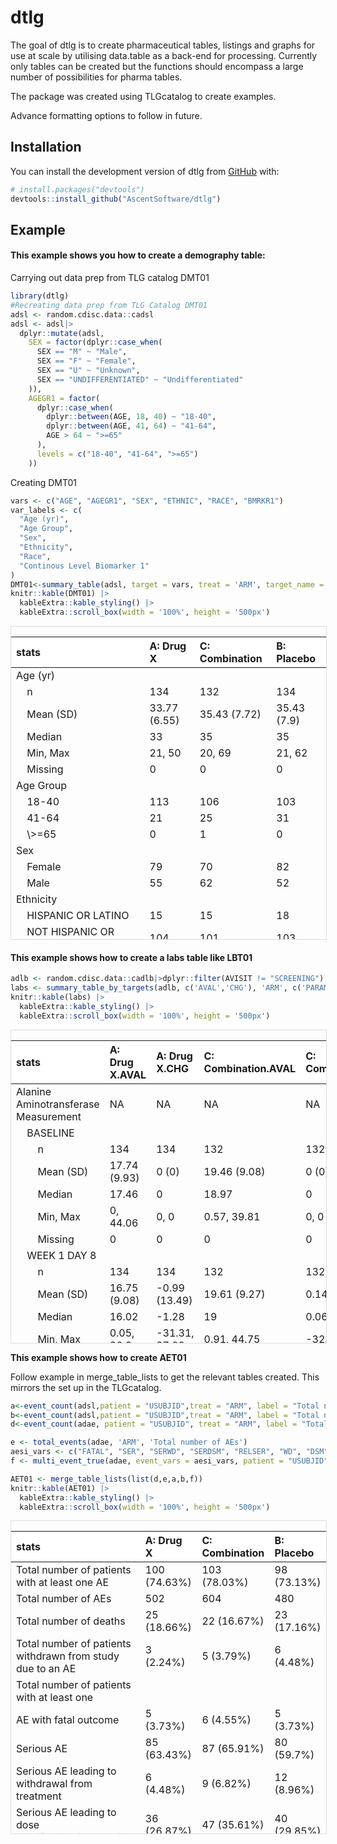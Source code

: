 
# dtlg

The goal of dtlg is to create pharmaceutical tables, listings and graphs
for use at scale by utilising data.table as a back-end for processing.
Currently only tables can be created but the functions should encompass
a large number of possibilities for pharma tables.

The package was created using TLGcatalog to create examples.

Advance formatting options to follow in future.

## Installation

You can install the development version of dtlg from
[GitHub](https://github.com/) with:

``` r
# install.packages("devtools")
devtools::install_github("AscentSoftware/dtlg")
```

## Example

#### This example shows you how to create a demography table:

Carrying out data prep from TLG catalog DMT01

``` r
library(dtlg)
#Recreating data prep from TLG Catalog DMT01
adsl <- random.cdisc.data::cadsl
adsl <- adsl|>
  dplyr::mutate(adsl,
    SEX = factor(dplyr::case_when(
      SEX == "M" ~ "Male",
      SEX == "F" ~ "Female",
      SEX == "U" ~ "Unknown",
      SEX == "UNDIFFERENTIATED" ~ "Undifferentiated"
    )),
    AGEGR1 = factor(
      dplyr::case_when(
        dplyr::between(AGE, 18, 40) ~ "18-40",
        dplyr::between(AGE, 41, 64) ~ "41-64",
        AGE > 64 ~ ">=65"
      ),
      levels = c("18-40", "41-64", ">=65")
    ))
```

Creating DMT01

``` r
vars <- c("AGE", "AGEGR1", "SEX", "ETHNIC", "RACE", "BMRKR1")
var_labels <- c(
  "Age (yr)",
  "Age Group",
  "Sex",
  "Ethnicity",
  "Race",
  "Continous Level Biomarker 1"
)
DMT01<-summary_table(adsl, target = vars, treat = 'ARM', target_name = var_labels)
knitr::kable(DMT01) |>
  kableExtra::kable_styling() |>
  kableExtra::scroll_box(width = '100%', height = '500px')
```

<div style="border: 1px solid #ddd; padding: 0px; overflow-y: scroll; height:500px; overflow-x: scroll; width:100%; ">

<table class="table" style="margin-left: auto; margin-right: auto;">
<thead>
<tr>
<th style="text-align:left;position: sticky; top:0; background-color: #FFFFFF;">
stats
</th>
<th style="text-align:left;position: sticky; top:0; background-color: #FFFFFF;">
A: Drug X
</th>
<th style="text-align:left;position: sticky; top:0; background-color: #FFFFFF;">
C: Combination
</th>
<th style="text-align:left;position: sticky; top:0; background-color: #FFFFFF;">
B: Placebo
</th>
</tr>
</thead>
<tbody>
<tr>
<td style="text-align:left;">
Age (yr)
</td>
<td style="text-align:left;">
</td>
<td style="text-align:left;">
</td>
<td style="text-align:left;">
</td>
</tr>
<tr>
<td style="text-align:left;">
&nbsp;&nbsp;&nbsp;&nbsp;n
</td>
<td style="text-align:left;">
134
</td>
<td style="text-align:left;">
132
</td>
<td style="text-align:left;">
134
</td>
</tr>
<tr>
<td style="text-align:left;">
&nbsp;&nbsp;&nbsp;&nbsp;Mean (SD)
</td>
<td style="text-align:left;">
33.77 (6.55)
</td>
<td style="text-align:left;">
35.43 (7.72)
</td>
<td style="text-align:left;">
35.43 (7.9)
</td>
</tr>
<tr>
<td style="text-align:left;">
&nbsp;&nbsp;&nbsp;&nbsp;Median
</td>
<td style="text-align:left;">
33
</td>
<td style="text-align:left;">
35
</td>
<td style="text-align:left;">
35
</td>
</tr>
<tr>
<td style="text-align:left;">
&nbsp;&nbsp;&nbsp;&nbsp;Min, Max
</td>
<td style="text-align:left;">
21, 50
</td>
<td style="text-align:left;">
20, 69
</td>
<td style="text-align:left;">
21, 62
</td>
</tr>
<tr>
<td style="text-align:left;">
&nbsp;&nbsp;&nbsp;&nbsp;Missing
</td>
<td style="text-align:left;">
0
</td>
<td style="text-align:left;">
0
</td>
<td style="text-align:left;">
0
</td>
</tr>
<tr>
<td style="text-align:left;">
Age Group
</td>
<td style="text-align:left;">
</td>
<td style="text-align:left;">
</td>
<td style="text-align:left;">
</td>
</tr>
<tr>
<td style="text-align:left;">
&nbsp;&nbsp;&nbsp;&nbsp;18-40
</td>
<td style="text-align:left;">
113
</td>
<td style="text-align:left;">
106
</td>
<td style="text-align:left;">
103
</td>
</tr>
<tr>
<td style="text-align:left;">
&nbsp;&nbsp;&nbsp;&nbsp;41-64
</td>
<td style="text-align:left;">
21
</td>
<td style="text-align:left;">
25
</td>
<td style="text-align:left;">
31
</td>
</tr>
<tr>
<td style="text-align:left;">
&nbsp;&nbsp;&nbsp;&nbsp;\>=65
</td>
<td style="text-align:left;">
0
</td>
<td style="text-align:left;">
1
</td>
<td style="text-align:left;">
0
</td>
</tr>
<tr>
<td style="text-align:left;">
Sex
</td>
<td style="text-align:left;">
</td>
<td style="text-align:left;">
</td>
<td style="text-align:left;">
</td>
</tr>
<tr>
<td style="text-align:left;">
&nbsp;&nbsp;&nbsp;&nbsp;Female
</td>
<td style="text-align:left;">
79
</td>
<td style="text-align:left;">
70
</td>
<td style="text-align:left;">
82
</td>
</tr>
<tr>
<td style="text-align:left;">
&nbsp;&nbsp;&nbsp;&nbsp;Male
</td>
<td style="text-align:left;">
55
</td>
<td style="text-align:left;">
62
</td>
<td style="text-align:left;">
52
</td>
</tr>
<tr>
<td style="text-align:left;">
Ethnicity
</td>
<td style="text-align:left;">
</td>
<td style="text-align:left;">
</td>
<td style="text-align:left;">
</td>
</tr>
<tr>
<td style="text-align:left;">
&nbsp;&nbsp;&nbsp;&nbsp;HISPANIC OR LATINO
</td>
<td style="text-align:left;">
15
</td>
<td style="text-align:left;">
15
</td>
<td style="text-align:left;">
18
</td>
</tr>
<tr>
<td style="text-align:left;">
&nbsp;&nbsp;&nbsp;&nbsp;NOT HISPANIC OR LATINO
</td>
<td style="text-align:left;">
104
</td>
<td style="text-align:left;">
101
</td>
<td style="text-align:left;">
103
</td>
</tr>
<tr>
<td style="text-align:left;">
&nbsp;&nbsp;&nbsp;&nbsp;NOT REPORTED
</td>
<td style="text-align:left;">
6
</td>
<td style="text-align:left;">
11
</td>
<td style="text-align:left;">
10
</td>
</tr>
<tr>
<td style="text-align:left;">
&nbsp;&nbsp;&nbsp;&nbsp;UNKNOWN
</td>
<td style="text-align:left;">
9
</td>
<td style="text-align:left;">
5
</td>
<td style="text-align:left;">
3
</td>
</tr>
<tr>
<td style="text-align:left;">
Race
</td>
<td style="text-align:left;">
</td>
<td style="text-align:left;">
</td>
<td style="text-align:left;">
</td>
</tr>
<tr>
<td style="text-align:left;">
&nbsp;&nbsp;&nbsp;&nbsp;ASIAN
</td>
<td style="text-align:left;">
68
</td>
<td style="text-align:left;">
73
</td>
<td style="text-align:left;">
67
</td>
</tr>
<tr>
<td style="text-align:left;">
&nbsp;&nbsp;&nbsp;&nbsp;BLACK OR AFRICAN AMERICAN
</td>
<td style="text-align:left;">
31
</td>
<td style="text-align:left;">
32
</td>
<td style="text-align:left;">
28
</td>
</tr>
<tr>
<td style="text-align:left;">
&nbsp;&nbsp;&nbsp;&nbsp;WHITE
</td>
<td style="text-align:left;">
27
</td>
<td style="text-align:left;">
21
</td>
<td style="text-align:left;">
26
</td>
</tr>
<tr>
<td style="text-align:left;">
&nbsp;&nbsp;&nbsp;&nbsp;AMERICAN INDIAN OR ALASKA NATIVE
</td>
<td style="text-align:left;">
8
</td>
<td style="text-align:left;">
6
</td>
<td style="text-align:left;">
11
</td>
</tr>
<tr>
<td style="text-align:left;">
&nbsp;&nbsp;&nbsp;&nbsp;MULTIPLE
</td>
<td style="text-align:left;">
0
</td>
<td style="text-align:left;">
0
</td>
<td style="text-align:left;">
1
</td>
</tr>
<tr>
<td style="text-align:left;">
&nbsp;&nbsp;&nbsp;&nbsp;NATIVE HAWAIIAN OR OTHER PACIFIC ISLANDER
</td>
<td style="text-align:left;">
0
</td>
<td style="text-align:left;">
0
</td>
<td style="text-align:left;">
1
</td>
</tr>
<tr>
<td style="text-align:left;">
Continous Level Biomarker 1
</td>
<td style="text-align:left;">
</td>
<td style="text-align:left;">
</td>
<td style="text-align:left;">
</td>
</tr>
<tr>
<td style="text-align:left;">
&nbsp;&nbsp;&nbsp;&nbsp;n
</td>
<td style="text-align:left;">
134
</td>
<td style="text-align:left;">
132
</td>
<td style="text-align:left;">
134
</td>
</tr>
<tr>
<td style="text-align:left;">
&nbsp;&nbsp;&nbsp;&nbsp;Mean (SD)
</td>
<td style="text-align:left;">
5.97 (3.55)
</td>
<td style="text-align:left;">
5.62 (3.49)
</td>
<td style="text-align:left;">
5.7 (3.31)
</td>
</tr>
<tr>
<td style="text-align:left;">
&nbsp;&nbsp;&nbsp;&nbsp;Median
</td>
<td style="text-align:left;">
5.39
</td>
<td style="text-align:left;">
4.61
</td>
<td style="text-align:left;">
4.81
</td>
</tr>
<tr>
<td style="text-align:left;">
&nbsp;&nbsp;&nbsp;&nbsp;Min, Max
</td>
<td style="text-align:left;">
0.41, 17.67
</td>
<td style="text-align:left;">
0.17, 21.39
</td>
<td style="text-align:left;">
0.65, 14.24
</td>
</tr>
<tr>
<td style="text-align:left;">
&nbsp;&nbsp;&nbsp;&nbsp;Missing
</td>
<td style="text-align:left;">
0
</td>
<td style="text-align:left;">
0
</td>
<td style="text-align:left;">
0
</td>
</tr>
</tbody>
</table>

</div>

#### This example shows how to create a labs table like LBT01

``` r
adlb <- random.cdisc.data::cadlb|>dplyr::filter(AVISIT != "SCREENING")
labs <- summary_table_by_targets(adlb, c('AVAL','CHG'), 'ARM', c('PARAM','AVISIT'))
knitr::kable(labs) |>
  kableExtra::kable_styling() |>
  kableExtra::scroll_box(width = '100%', height = '500px')
```

<div style="border: 1px solid #ddd; padding: 0px; overflow-y: scroll; height:500px; overflow-x: scroll; width:100%; ">

<table class="table" style="margin-left: auto; margin-right: auto;">
<thead>
<tr>
<th style="text-align:left;position: sticky; top:0; background-color: #FFFFFF;">
stats
</th>
<th style="text-align:left;position: sticky; top:0; background-color: #FFFFFF;">
A: Drug X.AVAL
</th>
<th style="text-align:left;position: sticky; top:0; background-color: #FFFFFF;">
A: Drug X.CHG
</th>
<th style="text-align:left;position: sticky; top:0; background-color: #FFFFFF;">
C: Combination.AVAL
</th>
<th style="text-align:left;position: sticky; top:0; background-color: #FFFFFF;">
C: Combination.CHG
</th>
<th style="text-align:left;position: sticky; top:0; background-color: #FFFFFF;">
B: Placebo.AVAL
</th>
<th style="text-align:left;position: sticky; top:0; background-color: #FFFFFF;">
B: Placebo.CHG
</th>
</tr>
</thead>
<tbody>
<tr>
<td style="text-align:left;">
Alanine Aminotransferase Measurement
</td>
<td style="text-align:left;">
NA
</td>
<td style="text-align:left;">
NA
</td>
<td style="text-align:left;">
NA
</td>
<td style="text-align:left;">
NA
</td>
<td style="text-align:left;">
NA
</td>
<td style="text-align:left;">
NA
</td>
</tr>
<tr>
<td style="text-align:left;">
&nbsp;&nbsp;&nbsp;&nbsp;BASELINE
</td>
<td style="text-align:left;">
</td>
<td style="text-align:left;">
</td>
<td style="text-align:left;">
</td>
<td style="text-align:left;">
</td>
<td style="text-align:left;">
</td>
<td style="text-align:left;">
</td>
</tr>
<tr>
<td style="text-align:left;">
&nbsp;&nbsp;&nbsp;&nbsp;&nbsp;&nbsp;&nbsp;&nbsp;n
</td>
<td style="text-align:left;">
134
</td>
<td style="text-align:left;">
134
</td>
<td style="text-align:left;">
132
</td>
<td style="text-align:left;">
132
</td>
<td style="text-align:left;">
134
</td>
<td style="text-align:left;">
134
</td>
</tr>
<tr>
<td style="text-align:left;">
&nbsp;&nbsp;&nbsp;&nbsp;&nbsp;&nbsp;&nbsp;&nbsp;Mean (SD)
</td>
<td style="text-align:left;">
17.74 (9.93)
</td>
<td style="text-align:left;">
0 (0)
</td>
<td style="text-align:left;">
19.46 (9.08)
</td>
<td style="text-align:left;">
0 (0)
</td>
<td style="text-align:left;">
18.71 (9.83)
</td>
<td style="text-align:left;">
0 (0)
</td>
</tr>
<tr>
<td style="text-align:left;">
&nbsp;&nbsp;&nbsp;&nbsp;&nbsp;&nbsp;&nbsp;&nbsp;Median
</td>
<td style="text-align:left;">
17.46
</td>
<td style="text-align:left;">
0
</td>
<td style="text-align:left;">
18.97
</td>
<td style="text-align:left;">
0
</td>
<td style="text-align:left;">
18.19
</td>
<td style="text-align:left;">
0
</td>
</tr>
<tr>
<td style="text-align:left;">
&nbsp;&nbsp;&nbsp;&nbsp;&nbsp;&nbsp;&nbsp;&nbsp;Min, Max
</td>
<td style="text-align:left;">
0, 44.06
</td>
<td style="text-align:left;">
0, 0
</td>
<td style="text-align:left;">
0.57, 39.81
</td>
<td style="text-align:left;">
0, 0
</td>
<td style="text-align:left;">
1.48, 54.4
</td>
<td style="text-align:left;">
0, 0
</td>
</tr>
<tr>
<td style="text-align:left;">
&nbsp;&nbsp;&nbsp;&nbsp;&nbsp;&nbsp;&nbsp;&nbsp;Missing
</td>
<td style="text-align:left;">
0
</td>
<td style="text-align:left;">
0
</td>
<td style="text-align:left;">
0
</td>
<td style="text-align:left;">
0
</td>
<td style="text-align:left;">
0
</td>
<td style="text-align:left;">
0
</td>
</tr>
<tr>
<td style="text-align:left;">
&nbsp;&nbsp;&nbsp;&nbsp;WEEK 1 DAY 8
</td>
<td style="text-align:left;">
</td>
<td style="text-align:left;">
</td>
<td style="text-align:left;">
</td>
<td style="text-align:left;">
</td>
<td style="text-align:left;">
</td>
<td style="text-align:left;">
</td>
</tr>
<tr>
<td style="text-align:left;">
&nbsp;&nbsp;&nbsp;&nbsp;&nbsp;&nbsp;&nbsp;&nbsp;n
</td>
<td style="text-align:left;">
134
</td>
<td style="text-align:left;">
134
</td>
<td style="text-align:left;">
132
</td>
<td style="text-align:left;">
132
</td>
<td style="text-align:left;">
134
</td>
<td style="text-align:left;">
134
</td>
</tr>
<tr>
<td style="text-align:left;">
&nbsp;&nbsp;&nbsp;&nbsp;&nbsp;&nbsp;&nbsp;&nbsp;Mean (SD)
</td>
<td style="text-align:left;">
16.75 (9.08)
</td>
<td style="text-align:left;">
-0.99 (13.49)
</td>
<td style="text-align:left;">
19.61 (9.27)
</td>
<td style="text-align:left;">
0.14 (12.85)
</td>
<td style="text-align:left;">
18.93 (9.18)
</td>
<td style="text-align:left;">
0.23 (14.26)
</td>
</tr>
<tr>
<td style="text-align:left;">
&nbsp;&nbsp;&nbsp;&nbsp;&nbsp;&nbsp;&nbsp;&nbsp;Median
</td>
<td style="text-align:left;">
16.02
</td>
<td style="text-align:left;">
-1.28
</td>
<td style="text-align:left;">
19
</td>
<td style="text-align:left;">
0.06
</td>
<td style="text-align:left;">
18.22
</td>
<td style="text-align:left;">
-1.54
</td>
</tr>
<tr>
<td style="text-align:left;">
&nbsp;&nbsp;&nbsp;&nbsp;&nbsp;&nbsp;&nbsp;&nbsp;Min, Max
</td>
<td style="text-align:left;">
0.05, 36.3
</td>
<td style="text-align:left;">
-31.31, 27.89
</td>
<td style="text-align:left;">
0.91, 44.75
</td>
<td style="text-align:left;">
-32.45, 38.85
</td>
<td style="text-align:left;">
0.66, 39.89
</td>
<td style="text-align:left;">
-30.72, 33.92
</td>
</tr>
<tr>
<td style="text-align:left;">
&nbsp;&nbsp;&nbsp;&nbsp;&nbsp;&nbsp;&nbsp;&nbsp;Missing
</td>
<td style="text-align:left;">
0
</td>
<td style="text-align:left;">
0
</td>
<td style="text-align:left;">
0
</td>
<td style="text-align:left;">
0
</td>
<td style="text-align:left;">
0
</td>
<td style="text-align:left;">
0
</td>
</tr>
<tr>
<td style="text-align:left;">
&nbsp;&nbsp;&nbsp;&nbsp;WEEK 2 DAY 15
</td>
<td style="text-align:left;">
</td>
<td style="text-align:left;">
</td>
<td style="text-align:left;">
</td>
<td style="text-align:left;">
</td>
<td style="text-align:left;">
</td>
<td style="text-align:left;">
</td>
</tr>
<tr>
<td style="text-align:left;">
&nbsp;&nbsp;&nbsp;&nbsp;&nbsp;&nbsp;&nbsp;&nbsp;n
</td>
<td style="text-align:left;">
134
</td>
<td style="text-align:left;">
134
</td>
<td style="text-align:left;">
132
</td>
<td style="text-align:left;">
132
</td>
<td style="text-align:left;">
134
</td>
<td style="text-align:left;">
134
</td>
</tr>
<tr>
<td style="text-align:left;">
&nbsp;&nbsp;&nbsp;&nbsp;&nbsp;&nbsp;&nbsp;&nbsp;Mean (SD)
</td>
<td style="text-align:left;">
17.82 (9.6)
</td>
<td style="text-align:left;">
0.08 (14.15)
</td>
<td style="text-align:left;">
16.55 (8.15)
</td>
<td style="text-align:left;">
-2.92 (12.64)
</td>
<td style="text-align:left;">
18.82 (9.73)
</td>
<td style="text-align:left;">
0.11 (14.45)
</td>
</tr>
<tr>
<td style="text-align:left;">
&nbsp;&nbsp;&nbsp;&nbsp;&nbsp;&nbsp;&nbsp;&nbsp;Median
</td>
<td style="text-align:left;">
15.92
</td>
<td style="text-align:left;">
0.28
</td>
<td style="text-align:left;">
17.02
</td>
<td style="text-align:left;">
-1.11
</td>
<td style="text-align:left;">
17.96
</td>
<td style="text-align:left;">
-0.93
</td>
</tr>
<tr>
<td style="text-align:left;">
&nbsp;&nbsp;&nbsp;&nbsp;&nbsp;&nbsp;&nbsp;&nbsp;Min, Max
</td>
<td style="text-align:left;">
0.4, 44.33
</td>
<td style="text-align:left;">
-32.89, 40.55
</td>
<td style="text-align:left;">
0.35, 34.69
</td>
<td style="text-align:left;">
-28.36, 23.98
</td>
<td style="text-align:left;">
0.18, 44.34
</td>
<td style="text-align:left;">
-45.93, 29.85
</td>
</tr>
<tr>
<td style="text-align:left;">
&nbsp;&nbsp;&nbsp;&nbsp;&nbsp;&nbsp;&nbsp;&nbsp;Missing
</td>
<td style="text-align:left;">
0
</td>
<td style="text-align:left;">
0
</td>
<td style="text-align:left;">
0
</td>
<td style="text-align:left;">
0
</td>
<td style="text-align:left;">
0
</td>
<td style="text-align:left;">
0
</td>
</tr>
<tr>
<td style="text-align:left;">
&nbsp;&nbsp;&nbsp;&nbsp;WEEK 3 DAY 22
</td>
<td style="text-align:left;">
</td>
<td style="text-align:left;">
</td>
<td style="text-align:left;">
</td>
<td style="text-align:left;">
</td>
<td style="text-align:left;">
</td>
<td style="text-align:left;">
</td>
</tr>
<tr>
<td style="text-align:left;">
&nbsp;&nbsp;&nbsp;&nbsp;&nbsp;&nbsp;&nbsp;&nbsp;n
</td>
<td style="text-align:left;">
134
</td>
<td style="text-align:left;">
134
</td>
<td style="text-align:left;">
132
</td>
<td style="text-align:left;">
132
</td>
<td style="text-align:left;">
134
</td>
<td style="text-align:left;">
134
</td>
</tr>
<tr>
<td style="text-align:left;">
&nbsp;&nbsp;&nbsp;&nbsp;&nbsp;&nbsp;&nbsp;&nbsp;Mean (SD)
</td>
<td style="text-align:left;">
18.37 (9.3)
</td>
<td style="text-align:left;">
0.63 (13.85)
</td>
<td style="text-align:left;">
16.75 (9.54)
</td>
<td style="text-align:left;">
-2.71 (13.22)
</td>
<td style="text-align:left;">
17.65 (9.58)
</td>
<td style="text-align:left;">
-1.06 (13.58)
</td>
</tr>
<tr>
<td style="text-align:left;">
&nbsp;&nbsp;&nbsp;&nbsp;&nbsp;&nbsp;&nbsp;&nbsp;Median
</td>
<td style="text-align:left;">
18.11
</td>
<td style="text-align:left;">
1.13
</td>
<td style="text-align:left;">
15.1
</td>
<td style="text-align:left;">
-2.66
</td>
<td style="text-align:left;">
17.68
</td>
<td style="text-align:left;">
-0.49
</td>
</tr>
<tr>
<td style="text-align:left;">
&nbsp;&nbsp;&nbsp;&nbsp;&nbsp;&nbsp;&nbsp;&nbsp;Min, Max
</td>
<td style="text-align:left;">
0.59, 41.73
</td>
<td style="text-align:left;">
-40.09, 31.24
</td>
<td style="text-align:left;">
0.48, 39.23
</td>
<td style="text-align:left;">
-30.63, 26.51
</td>
<td style="text-align:left;">
0.02, 38.61
</td>
<td style="text-align:left;">
-46.3, 31.38
</td>
</tr>
<tr>
<td style="text-align:left;">
&nbsp;&nbsp;&nbsp;&nbsp;&nbsp;&nbsp;&nbsp;&nbsp;Missing
</td>
<td style="text-align:left;">
0
</td>
<td style="text-align:left;">
0
</td>
<td style="text-align:left;">
0
</td>
<td style="text-align:left;">
0
</td>
<td style="text-align:left;">
0
</td>
<td style="text-align:left;">
0
</td>
</tr>
<tr>
<td style="text-align:left;">
&nbsp;&nbsp;&nbsp;&nbsp;WEEK 4 DAY 29
</td>
<td style="text-align:left;">
</td>
<td style="text-align:left;">
</td>
<td style="text-align:left;">
</td>
<td style="text-align:left;">
</td>
<td style="text-align:left;">
</td>
<td style="text-align:left;">
</td>
</tr>
<tr>
<td style="text-align:left;">
&nbsp;&nbsp;&nbsp;&nbsp;&nbsp;&nbsp;&nbsp;&nbsp;n
</td>
<td style="text-align:left;">
134
</td>
<td style="text-align:left;">
134
</td>
<td style="text-align:left;">
132
</td>
<td style="text-align:left;">
132
</td>
<td style="text-align:left;">
134
</td>
<td style="text-align:left;">
134
</td>
</tr>
<tr>
<td style="text-align:left;">
&nbsp;&nbsp;&nbsp;&nbsp;&nbsp;&nbsp;&nbsp;&nbsp;Mean (SD)
</td>
<td style="text-align:left;">
19.17 (10.95)
</td>
<td style="text-align:left;">
1.44 (15.39)
</td>
<td style="text-align:left;">
17.92 (9.32)
</td>
<td style="text-align:left;">
-1.54 (12.63)
</td>
<td style="text-align:left;">
17.22 (10.64)
</td>
<td style="text-align:left;">
-1.48 (15.2)
</td>
</tr>
<tr>
<td style="text-align:left;">
&nbsp;&nbsp;&nbsp;&nbsp;&nbsp;&nbsp;&nbsp;&nbsp;Median
</td>
<td style="text-align:left;">
17.41
</td>
<td style="text-align:left;">
0.88
</td>
<td style="text-align:left;">
17.71
</td>
<td style="text-align:left;">
-1.53
</td>
<td style="text-align:left;">
15.88
</td>
<td style="text-align:left;">
-2.96
</td>
</tr>
<tr>
<td style="text-align:left;">
&nbsp;&nbsp;&nbsp;&nbsp;&nbsp;&nbsp;&nbsp;&nbsp;Min, Max
</td>
<td style="text-align:left;">
0.93, 54.24
</td>
<td style="text-align:left;">
-32.93, 46.98
</td>
<td style="text-align:left;">
0.25, 41.27
</td>
<td style="text-align:left;">
-30.33, 27.99
</td>
<td style="text-align:left;">
0.39, 47.96
</td>
<td style="text-align:left;">
-41.45, 43.08
</td>
</tr>
<tr>
<td style="text-align:left;">
&nbsp;&nbsp;&nbsp;&nbsp;&nbsp;&nbsp;&nbsp;&nbsp;Missing
</td>
<td style="text-align:left;">
0
</td>
<td style="text-align:left;">
0
</td>
<td style="text-align:left;">
0
</td>
<td style="text-align:left;">
0
</td>
<td style="text-align:left;">
0
</td>
<td style="text-align:left;">
0
</td>
</tr>
<tr>
<td style="text-align:left;">
&nbsp;&nbsp;&nbsp;&nbsp;WEEK 5 DAY 36
</td>
<td style="text-align:left;">
</td>
<td style="text-align:left;">
</td>
<td style="text-align:left;">
</td>
<td style="text-align:left;">
</td>
<td style="text-align:left;">
</td>
<td style="text-align:left;">
</td>
</tr>
<tr>
<td style="text-align:left;">
&nbsp;&nbsp;&nbsp;&nbsp;&nbsp;&nbsp;&nbsp;&nbsp;n
</td>
<td style="text-align:left;">
134
</td>
<td style="text-align:left;">
134
</td>
<td style="text-align:left;">
132
</td>
<td style="text-align:left;">
132
</td>
<td style="text-align:left;">
134
</td>
<td style="text-align:left;">
134
</td>
</tr>
<tr>
<td style="text-align:left;">
&nbsp;&nbsp;&nbsp;&nbsp;&nbsp;&nbsp;&nbsp;&nbsp;Mean (SD)
</td>
<td style="text-align:left;">
19.22 (9.47)
</td>
<td style="text-align:left;">
1.48 (14.49)
</td>
<td style="text-align:left;">
18.51 (9.43)
</td>
<td style="text-align:left;">
-0.95 (12.92)
</td>
<td style="text-align:left;">
18.01 (9.92)
</td>
<td style="text-align:left;">
-0.69 (14.65)
</td>
</tr>
<tr>
<td style="text-align:left;">
&nbsp;&nbsp;&nbsp;&nbsp;&nbsp;&nbsp;&nbsp;&nbsp;Median
</td>
<td style="text-align:left;">
19.8
</td>
<td style="text-align:left;">
2.31
</td>
<td style="text-align:left;">
19.26
</td>
<td style="text-align:left;">
-2.48
</td>
<td style="text-align:left;">
18.28
</td>
<td style="text-align:left;">
1.82
</td>
</tr>
<tr>
<td style="text-align:left;">
&nbsp;&nbsp;&nbsp;&nbsp;&nbsp;&nbsp;&nbsp;&nbsp;Min, Max
</td>
<td style="text-align:left;">
0.01, 43.42
</td>
<td style="text-align:left;">
-40.08, 30.07
</td>
<td style="text-align:left;">
0.02, 37.46
</td>
<td style="text-align:left;">
-29.78, 25
</td>
<td style="text-align:left;">
0.11, 40.64
</td>
<td style="text-align:left;">
-47.6, 26.04
</td>
</tr>
<tr>
<td style="text-align:left;">
&nbsp;&nbsp;&nbsp;&nbsp;&nbsp;&nbsp;&nbsp;&nbsp;Missing
</td>
<td style="text-align:left;">
0
</td>
<td style="text-align:left;">
0
</td>
<td style="text-align:left;">
0
</td>
<td style="text-align:left;">
0
</td>
<td style="text-align:left;">
0
</td>
<td style="text-align:left;">
0
</td>
</tr>
<tr>
<td style="text-align:left;">
C-Reactive Protein Measurement
</td>
<td style="text-align:left;">
NA
</td>
<td style="text-align:left;">
NA
</td>
<td style="text-align:left;">
NA
</td>
<td style="text-align:left;">
NA
</td>
<td style="text-align:left;">
NA
</td>
<td style="text-align:left;">
NA
</td>
</tr>
<tr>
<td style="text-align:left;">
&nbsp;&nbsp;&nbsp;&nbsp;BASELINE
</td>
<td style="text-align:left;">
</td>
<td style="text-align:left;">
</td>
<td style="text-align:left;">
</td>
<td style="text-align:left;">
</td>
<td style="text-align:left;">
</td>
<td style="text-align:left;">
</td>
</tr>
<tr>
<td style="text-align:left;">
&nbsp;&nbsp;&nbsp;&nbsp;&nbsp;&nbsp;&nbsp;&nbsp;n
</td>
<td style="text-align:left;">
134
</td>
<td style="text-align:left;">
134
</td>
<td style="text-align:left;">
132
</td>
<td style="text-align:left;">
132
</td>
<td style="text-align:left;">
134
</td>
<td style="text-align:left;">
134
</td>
</tr>
<tr>
<td style="text-align:left;">
&nbsp;&nbsp;&nbsp;&nbsp;&nbsp;&nbsp;&nbsp;&nbsp;Mean (SD)
</td>
<td style="text-align:left;">
9.06 (0.93)
</td>
<td style="text-align:left;">
0 (0)
</td>
<td style="text-align:left;">
8.98 (0.89)
</td>
<td style="text-align:left;">
0 (0)
</td>
<td style="text-align:left;">
8.99 (0.98)
</td>
<td style="text-align:left;">
0 (0)
</td>
</tr>
<tr>
<td style="text-align:left;">
&nbsp;&nbsp;&nbsp;&nbsp;&nbsp;&nbsp;&nbsp;&nbsp;Median
</td>
<td style="text-align:left;">
9.07
</td>
<td style="text-align:left;">
0
</td>
<td style="text-align:left;">
8.96
</td>
<td style="text-align:left;">
0
</td>
<td style="text-align:left;">
8.92
</td>
<td style="text-align:left;">
0
</td>
</tr>
<tr>
<td style="text-align:left;">
&nbsp;&nbsp;&nbsp;&nbsp;&nbsp;&nbsp;&nbsp;&nbsp;Min, Max
</td>
<td style="text-align:left;">
6.21, 11.87
</td>
<td style="text-align:left;">
0, 0
</td>
<td style="text-align:left;">
6.24, 11.18
</td>
<td style="text-align:left;">
0, 0
</td>
<td style="text-align:left;">
6.23, 11.63
</td>
<td style="text-align:left;">
0, 0
</td>
</tr>
<tr>
<td style="text-align:left;">
&nbsp;&nbsp;&nbsp;&nbsp;&nbsp;&nbsp;&nbsp;&nbsp;Missing
</td>
<td style="text-align:left;">
0
</td>
<td style="text-align:left;">
0
</td>
<td style="text-align:left;">
0
</td>
<td style="text-align:left;">
0
</td>
<td style="text-align:left;">
0
</td>
<td style="text-align:left;">
0
</td>
</tr>
<tr>
<td style="text-align:left;">
&nbsp;&nbsp;&nbsp;&nbsp;WEEK 1 DAY 8
</td>
<td style="text-align:left;">
</td>
<td style="text-align:left;">
</td>
<td style="text-align:left;">
</td>
<td style="text-align:left;">
</td>
<td style="text-align:left;">
</td>
<td style="text-align:left;">
</td>
</tr>
<tr>
<td style="text-align:left;">
&nbsp;&nbsp;&nbsp;&nbsp;&nbsp;&nbsp;&nbsp;&nbsp;n
</td>
<td style="text-align:left;">
134
</td>
<td style="text-align:left;">
134
</td>
<td style="text-align:left;">
132
</td>
<td style="text-align:left;">
132
</td>
<td style="text-align:left;">
134
</td>
<td style="text-align:left;">
134
</td>
</tr>
<tr>
<td style="text-align:left;">
&nbsp;&nbsp;&nbsp;&nbsp;&nbsp;&nbsp;&nbsp;&nbsp;Mean (SD)
</td>
<td style="text-align:left;">
9.01 (1.03)
</td>
<td style="text-align:left;">
-0.05 (1.38)
</td>
<td style="text-align:left;">
8.96 (1.03)
</td>
<td style="text-align:left;">
-0.02 (1.3)
</td>
<td style="text-align:left;">
8.98 (1)
</td>
<td style="text-align:left;">
0 (1.43)
</td>
</tr>
<tr>
<td style="text-align:left;">
&nbsp;&nbsp;&nbsp;&nbsp;&nbsp;&nbsp;&nbsp;&nbsp;Median
</td>
<td style="text-align:left;">
8.93
</td>
<td style="text-align:left;">
-0.17
</td>
<td style="text-align:left;">
8.91
</td>
<td style="text-align:left;">
0.02
</td>
<td style="text-align:left;">
8.96
</td>
<td style="text-align:left;">
-0.07
</td>
</tr>
<tr>
<td style="text-align:left;">
&nbsp;&nbsp;&nbsp;&nbsp;&nbsp;&nbsp;&nbsp;&nbsp;Min, Max
</td>
<td style="text-align:left;">
6.37, 11.33
</td>
<td style="text-align:left;">
-3.56, 3.48
</td>
<td style="text-align:left;">
7.15, 12.15
</td>
<td style="text-align:left;">
-3.28, 3.33
</td>
<td style="text-align:left;">
6.84, 11.53
</td>
<td style="text-align:left;">
-3.14, 4.28
</td>
</tr>
<tr>
<td style="text-align:left;">
&nbsp;&nbsp;&nbsp;&nbsp;&nbsp;&nbsp;&nbsp;&nbsp;Missing
</td>
<td style="text-align:left;">
0
</td>
<td style="text-align:left;">
0
</td>
<td style="text-align:left;">
0
</td>
<td style="text-align:left;">
0
</td>
<td style="text-align:left;">
0
</td>
<td style="text-align:left;">
0
</td>
</tr>
<tr>
<td style="text-align:left;">
&nbsp;&nbsp;&nbsp;&nbsp;WEEK 2 DAY 15
</td>
<td style="text-align:left;">
</td>
<td style="text-align:left;">
</td>
<td style="text-align:left;">
</td>
<td style="text-align:left;">
</td>
<td style="text-align:left;">
</td>
<td style="text-align:left;">
</td>
</tr>
<tr>
<td style="text-align:left;">
&nbsp;&nbsp;&nbsp;&nbsp;&nbsp;&nbsp;&nbsp;&nbsp;n
</td>
<td style="text-align:left;">
134
</td>
<td style="text-align:left;">
134
</td>
<td style="text-align:left;">
132
</td>
<td style="text-align:left;">
132
</td>
<td style="text-align:left;">
134
</td>
<td style="text-align:left;">
134
</td>
</tr>
<tr>
<td style="text-align:left;">
&nbsp;&nbsp;&nbsp;&nbsp;&nbsp;&nbsp;&nbsp;&nbsp;Mean (SD)
</td>
<td style="text-align:left;">
8.87 (1.04)
</td>
<td style="text-align:left;">
-0.19 (1.47)
</td>
<td style="text-align:left;">
9.12 (0.96)
</td>
<td style="text-align:left;">
0.15 (1.25)
</td>
<td style="text-align:left;">
8.99 (1.05)
</td>
<td style="text-align:left;">
0.01 (1.45)
</td>
</tr>
<tr>
<td style="text-align:left;">
&nbsp;&nbsp;&nbsp;&nbsp;&nbsp;&nbsp;&nbsp;&nbsp;Median
</td>
<td style="text-align:left;">
8.86
</td>
<td style="text-align:left;">
-0.27
</td>
<td style="text-align:left;">
9.17
</td>
<td style="text-align:left;">
0.15
</td>
<td style="text-align:left;">
8.99
</td>
<td style="text-align:left;">
0
</td>
</tr>
<tr>
<td style="text-align:left;">
&nbsp;&nbsp;&nbsp;&nbsp;&nbsp;&nbsp;&nbsp;&nbsp;Min, Max
</td>
<td style="text-align:left;">
6.78, 12.55
</td>
<td style="text-align:left;">
-4.53, 4.45
</td>
<td style="text-align:left;">
6.68, 11.54
</td>
<td style="text-align:left;">
-2.92, 3.28
</td>
<td style="text-align:left;">
6.55, 12.73
</td>
<td style="text-align:left;">
-3.79, 3.43
</td>
</tr>
<tr>
<td style="text-align:left;">
&nbsp;&nbsp;&nbsp;&nbsp;&nbsp;&nbsp;&nbsp;&nbsp;Missing
</td>
<td style="text-align:left;">
0
</td>
<td style="text-align:left;">
0
</td>
<td style="text-align:left;">
0
</td>
<td style="text-align:left;">
0
</td>
<td style="text-align:left;">
0
</td>
<td style="text-align:left;">
0
</td>
</tr>
<tr>
<td style="text-align:left;">
&nbsp;&nbsp;&nbsp;&nbsp;WEEK 3 DAY 22
</td>
<td style="text-align:left;">
</td>
<td style="text-align:left;">
</td>
<td style="text-align:left;">
</td>
<td style="text-align:left;">
</td>
<td style="text-align:left;">
</td>
<td style="text-align:left;">
</td>
</tr>
<tr>
<td style="text-align:left;">
&nbsp;&nbsp;&nbsp;&nbsp;&nbsp;&nbsp;&nbsp;&nbsp;n
</td>
<td style="text-align:left;">
134
</td>
<td style="text-align:left;">
134
</td>
<td style="text-align:left;">
132
</td>
<td style="text-align:left;">
132
</td>
<td style="text-align:left;">
134
</td>
<td style="text-align:left;">
134
</td>
</tr>
<tr>
<td style="text-align:left;">
&nbsp;&nbsp;&nbsp;&nbsp;&nbsp;&nbsp;&nbsp;&nbsp;Mean (SD)
</td>
<td style="text-align:left;">
9.08 (0.96)
</td>
<td style="text-align:left;">
0.03 (1.38)
</td>
<td style="text-align:left;">
8.99 (0.93)
</td>
<td style="text-align:left;">
0.02 (1.34)
</td>
<td style="text-align:left;">
8.97 (1.07)
</td>
<td style="text-align:left;">
-0.02 (1.49)
</td>
</tr>
<tr>
<td style="text-align:left;">
&nbsp;&nbsp;&nbsp;&nbsp;&nbsp;&nbsp;&nbsp;&nbsp;Median
</td>
<td style="text-align:left;">
9.09
</td>
<td style="text-align:left;">
0.15
</td>
<td style="text-align:left;">
8.97
</td>
<td style="text-align:left;">
0.2
</td>
<td style="text-align:left;">
8.97
</td>
<td style="text-align:left;">
-0.04
</td>
</tr>
<tr>
<td style="text-align:left;">
&nbsp;&nbsp;&nbsp;&nbsp;&nbsp;&nbsp;&nbsp;&nbsp;Min, Max
</td>
<td style="text-align:left;">
6.46, 11.6
</td>
<td style="text-align:left;">
-3.95, 2.99
</td>
<td style="text-align:left;">
6.3, 11.33
</td>
<td style="text-align:left;">
-2.76, 3.26
</td>
<td style="text-align:left;">
5.81, 11.37
</td>
<td style="text-align:left;">
-4.28, 4.24
</td>
</tr>
<tr>
<td style="text-align:left;">
&nbsp;&nbsp;&nbsp;&nbsp;&nbsp;&nbsp;&nbsp;&nbsp;Missing
</td>
<td style="text-align:left;">
0
</td>
<td style="text-align:left;">
0
</td>
<td style="text-align:left;">
0
</td>
<td style="text-align:left;">
0
</td>
<td style="text-align:left;">
0
</td>
<td style="text-align:left;">
0
</td>
</tr>
<tr>
<td style="text-align:left;">
&nbsp;&nbsp;&nbsp;&nbsp;WEEK 4 DAY 29
</td>
<td style="text-align:left;">
</td>
<td style="text-align:left;">
</td>
<td style="text-align:left;">
</td>
<td style="text-align:left;">
</td>
<td style="text-align:left;">
</td>
<td style="text-align:left;">
</td>
</tr>
<tr>
<td style="text-align:left;">
&nbsp;&nbsp;&nbsp;&nbsp;&nbsp;&nbsp;&nbsp;&nbsp;n
</td>
<td style="text-align:left;">
134
</td>
<td style="text-align:left;">
134
</td>
<td style="text-align:left;">
132
</td>
<td style="text-align:left;">
132
</td>
<td style="text-align:left;">
134
</td>
<td style="text-align:left;">
134
</td>
</tr>
<tr>
<td style="text-align:left;">
&nbsp;&nbsp;&nbsp;&nbsp;&nbsp;&nbsp;&nbsp;&nbsp;Mean (SD)
</td>
<td style="text-align:left;">
8.8 (1.06)
</td>
<td style="text-align:left;">
-0.26 (1.45)
</td>
<td style="text-align:left;">
8.97 (0.95)
</td>
<td style="text-align:left;">
-0.01 (1.17)
</td>
<td style="text-align:left;">
9.04 (0.9)
</td>
<td style="text-align:left;">
0.05 (1.24)
</td>
</tr>
<tr>
<td style="text-align:left;">
&nbsp;&nbsp;&nbsp;&nbsp;&nbsp;&nbsp;&nbsp;&nbsp;Median
</td>
<td style="text-align:left;">
8.71
</td>
<td style="text-align:left;">
-0.37
</td>
<td style="text-align:left;">
8.88
</td>
<td style="text-align:left;">
-0.06
</td>
<td style="text-align:left;">
9.04
</td>
<td style="text-align:left;">
0.1
</td>
</tr>
<tr>
<td style="text-align:left;">
&nbsp;&nbsp;&nbsp;&nbsp;&nbsp;&nbsp;&nbsp;&nbsp;Min, Max
</td>
<td style="text-align:left;">
5.87, 12.22
</td>
<td style="text-align:left;">
-3.74, 4.15
</td>
<td style="text-align:left;">
7.16, 11.96
</td>
<td style="text-align:left;">
-3.06, 3.22
</td>
<td style="text-align:left;">
6.42, 11.21
</td>
<td style="text-align:left;">
-3.34, 3.71
</td>
</tr>
<tr>
<td style="text-align:left;">
&nbsp;&nbsp;&nbsp;&nbsp;&nbsp;&nbsp;&nbsp;&nbsp;Missing
</td>
<td style="text-align:left;">
0
</td>
<td style="text-align:left;">
0
</td>
<td style="text-align:left;">
0
</td>
<td style="text-align:left;">
0
</td>
<td style="text-align:left;">
0
</td>
<td style="text-align:left;">
0
</td>
</tr>
<tr>
<td style="text-align:left;">
&nbsp;&nbsp;&nbsp;&nbsp;WEEK 5 DAY 36
</td>
<td style="text-align:left;">
</td>
<td style="text-align:left;">
</td>
<td style="text-align:left;">
</td>
<td style="text-align:left;">
</td>
<td style="text-align:left;">
</td>
<td style="text-align:left;">
</td>
</tr>
<tr>
<td style="text-align:left;">
&nbsp;&nbsp;&nbsp;&nbsp;&nbsp;&nbsp;&nbsp;&nbsp;n
</td>
<td style="text-align:left;">
134
</td>
<td style="text-align:left;">
134
</td>
<td style="text-align:left;">
132
</td>
<td style="text-align:left;">
132
</td>
<td style="text-align:left;">
134
</td>
<td style="text-align:left;">
134
</td>
</tr>
<tr>
<td style="text-align:left;">
&nbsp;&nbsp;&nbsp;&nbsp;&nbsp;&nbsp;&nbsp;&nbsp;Mean (SD)
</td>
<td style="text-align:left;">
9.04 (1.04)
</td>
<td style="text-align:left;">
-0.02 (1.5)
</td>
<td style="text-align:left;">
9.01 (0.91)
</td>
<td style="text-align:left;">
0.03 (1.27)
</td>
<td style="text-align:left;">
9.06 (1.01)
</td>
<td style="text-align:left;">
0.07 (1.34)
</td>
</tr>
<tr>
<td style="text-align:left;">
&nbsp;&nbsp;&nbsp;&nbsp;&nbsp;&nbsp;&nbsp;&nbsp;Median
</td>
<td style="text-align:left;">
8.98
</td>
<td style="text-align:left;">
0.01
</td>
<td style="text-align:left;">
8.96
</td>
<td style="text-align:left;">
0.05
</td>
<td style="text-align:left;">
9.1
</td>
<td style="text-align:left;">
0.15
</td>
</tr>
<tr>
<td style="text-align:left;">
&nbsp;&nbsp;&nbsp;&nbsp;&nbsp;&nbsp;&nbsp;&nbsp;Min, Max
</td>
<td style="text-align:left;">
6.92, 12.12
</td>
<td style="text-align:left;">
-4.15, 3.96
</td>
<td style="text-align:left;">
6.64, 11.93
</td>
<td style="text-align:left;">
-3.63, 4.78
</td>
<td style="text-align:left;">
7.08, 12.5
</td>
<td style="text-align:left;">
-3.5, 3.53
</td>
</tr>
<tr>
<td style="text-align:left;">
&nbsp;&nbsp;&nbsp;&nbsp;&nbsp;&nbsp;&nbsp;&nbsp;Missing
</td>
<td style="text-align:left;">
0
</td>
<td style="text-align:left;">
0
</td>
<td style="text-align:left;">
0
</td>
<td style="text-align:left;">
0
</td>
<td style="text-align:left;">
0
</td>
<td style="text-align:left;">
0
</td>
</tr>
<tr>
<td style="text-align:left;">
Immunoglobulin A Measurement
</td>
<td style="text-align:left;">
NA
</td>
<td style="text-align:left;">
NA
</td>
<td style="text-align:left;">
NA
</td>
<td style="text-align:left;">
NA
</td>
<td style="text-align:left;">
NA
</td>
<td style="text-align:left;">
NA
</td>
</tr>
<tr>
<td style="text-align:left;">
&nbsp;&nbsp;&nbsp;&nbsp;BASELINE
</td>
<td style="text-align:left;">
</td>
<td style="text-align:left;">
</td>
<td style="text-align:left;">
</td>
<td style="text-align:left;">
</td>
<td style="text-align:left;">
</td>
<td style="text-align:left;">
</td>
</tr>
<tr>
<td style="text-align:left;">
&nbsp;&nbsp;&nbsp;&nbsp;&nbsp;&nbsp;&nbsp;&nbsp;n
</td>
<td style="text-align:left;">
134
</td>
<td style="text-align:left;">
134
</td>
<td style="text-align:left;">
132
</td>
<td style="text-align:left;">
132
</td>
<td style="text-align:left;">
134
</td>
<td style="text-align:left;">
134
</td>
</tr>
<tr>
<td style="text-align:left;">
&nbsp;&nbsp;&nbsp;&nbsp;&nbsp;&nbsp;&nbsp;&nbsp;Mean (SD)
</td>
<td style="text-align:left;">
2.89 (0.08)
</td>
<td style="text-align:left;">
0 (0)
</td>
<td style="text-align:left;">
2.9 (0.11)
</td>
<td style="text-align:left;">
0 (0)
</td>
<td style="text-align:left;">
2.88 (0.1)
</td>
<td style="text-align:left;">
0 (0)
</td>
</tr>
<tr>
<td style="text-align:left;">
&nbsp;&nbsp;&nbsp;&nbsp;&nbsp;&nbsp;&nbsp;&nbsp;Median
</td>
<td style="text-align:left;">
2.89
</td>
<td style="text-align:left;">
0
</td>
<td style="text-align:left;">
2.91
</td>
<td style="text-align:left;">
0
</td>
<td style="text-align:left;">
2.89
</td>
<td style="text-align:left;">
0
</td>
</tr>
<tr>
<td style="text-align:left;">
&nbsp;&nbsp;&nbsp;&nbsp;&nbsp;&nbsp;&nbsp;&nbsp;Min, Max
</td>
<td style="text-align:left;">
2.7, 3.12
</td>
<td style="text-align:left;">
0, 0
</td>
<td style="text-align:left;">
2.61, 3.15
</td>
<td style="text-align:left;">
0, 0
</td>
<td style="text-align:left;">
2.64, 3.14
</td>
<td style="text-align:left;">
0, 0
</td>
</tr>
<tr>
<td style="text-align:left;">
&nbsp;&nbsp;&nbsp;&nbsp;&nbsp;&nbsp;&nbsp;&nbsp;Missing
</td>
<td style="text-align:left;">
0
</td>
<td style="text-align:left;">
0
</td>
<td style="text-align:left;">
0
</td>
<td style="text-align:left;">
0
</td>
<td style="text-align:left;">
0
</td>
<td style="text-align:left;">
0
</td>
</tr>
<tr>
<td style="text-align:left;">
&nbsp;&nbsp;&nbsp;&nbsp;WEEK 1 DAY 8
</td>
<td style="text-align:left;">
</td>
<td style="text-align:left;">
</td>
<td style="text-align:left;">
</td>
<td style="text-align:left;">
</td>
<td style="text-align:left;">
</td>
<td style="text-align:left;">
</td>
</tr>
<tr>
<td style="text-align:left;">
&nbsp;&nbsp;&nbsp;&nbsp;&nbsp;&nbsp;&nbsp;&nbsp;n
</td>
<td style="text-align:left;">
134
</td>
<td style="text-align:left;">
134
</td>
<td style="text-align:left;">
132
</td>
<td style="text-align:left;">
132
</td>
<td style="text-align:left;">
134
</td>
<td style="text-align:left;">
134
</td>
</tr>
<tr>
<td style="text-align:left;">
&nbsp;&nbsp;&nbsp;&nbsp;&nbsp;&nbsp;&nbsp;&nbsp;Mean (SD)
</td>
<td style="text-align:left;">
2.91 (0.1)
</td>
<td style="text-align:left;">
0.02 (0.14)
</td>
<td style="text-align:left;">
2.91 (0.09)
</td>
<td style="text-align:left;">
0.01 (0.14)
</td>
<td style="text-align:left;">
2.91 (0.1)
</td>
<td style="text-align:left;">
0.03 (0.15)
</td>
</tr>
<tr>
<td style="text-align:left;">
&nbsp;&nbsp;&nbsp;&nbsp;&nbsp;&nbsp;&nbsp;&nbsp;Median
</td>
<td style="text-align:left;">
2.91
</td>
<td style="text-align:left;">
0.02
</td>
<td style="text-align:left;">
2.92
</td>
<td style="text-align:left;">
0.01
</td>
<td style="text-align:left;">
2.91
</td>
<td style="text-align:left;">
0.04
</td>
</tr>
<tr>
<td style="text-align:left;">
&nbsp;&nbsp;&nbsp;&nbsp;&nbsp;&nbsp;&nbsp;&nbsp;Min, Max
</td>
<td style="text-align:left;">
2.66, 3.21
</td>
<td style="text-align:left;">
-0.32, 0.34
</td>
<td style="text-align:left;">
2.71, 3.18
</td>
<td style="text-align:left;">
-0.34, 0.32
</td>
<td style="text-align:left;">
2.69, 3.16
</td>
<td style="text-align:left;">
-0.28, 0.38
</td>
</tr>
<tr>
<td style="text-align:left;">
&nbsp;&nbsp;&nbsp;&nbsp;&nbsp;&nbsp;&nbsp;&nbsp;Missing
</td>
<td style="text-align:left;">
0
</td>
<td style="text-align:left;">
0
</td>
<td style="text-align:left;">
0
</td>
<td style="text-align:left;">
0
</td>
<td style="text-align:left;">
0
</td>
<td style="text-align:left;">
0
</td>
</tr>
<tr>
<td style="text-align:left;">
&nbsp;&nbsp;&nbsp;&nbsp;WEEK 2 DAY 15
</td>
<td style="text-align:left;">
</td>
<td style="text-align:left;">
</td>
<td style="text-align:left;">
</td>
<td style="text-align:left;">
</td>
<td style="text-align:left;">
</td>
<td style="text-align:left;">
</td>
</tr>
<tr>
<td style="text-align:left;">
&nbsp;&nbsp;&nbsp;&nbsp;&nbsp;&nbsp;&nbsp;&nbsp;n
</td>
<td style="text-align:left;">
134
</td>
<td style="text-align:left;">
134
</td>
<td style="text-align:left;">
132
</td>
<td style="text-align:left;">
132
</td>
<td style="text-align:left;">
134
</td>
<td style="text-align:left;">
134
</td>
</tr>
<tr>
<td style="text-align:left;">
&nbsp;&nbsp;&nbsp;&nbsp;&nbsp;&nbsp;&nbsp;&nbsp;Mean (SD)
</td>
<td style="text-align:left;">
2.91 (0.09)
</td>
<td style="text-align:left;">
0.02 (0.13)
</td>
<td style="text-align:left;">
2.89 (0.09)
</td>
<td style="text-align:left;">
-0.01 (0.14)
</td>
<td style="text-align:left;">
2.9 (0.09)
</td>
<td style="text-align:left;">
0.02 (0.14)
</td>
</tr>
<tr>
<td style="text-align:left;">
&nbsp;&nbsp;&nbsp;&nbsp;&nbsp;&nbsp;&nbsp;&nbsp;Median
</td>
<td style="text-align:left;">
2.91
</td>
<td style="text-align:left;">
0.03
</td>
<td style="text-align:left;">
2.91
</td>
<td style="text-align:left;">
-0.01
</td>
<td style="text-align:left;">
2.91
</td>
<td style="text-align:left;">
0.02
</td>
</tr>
<tr>
<td style="text-align:left;">
&nbsp;&nbsp;&nbsp;&nbsp;&nbsp;&nbsp;&nbsp;&nbsp;Min, Max
</td>
<td style="text-align:left;">
2.67, 3.22
</td>
<td style="text-align:left;">
-0.34, 0.32
</td>
<td style="text-align:left;">
2.7, 3.15
</td>
<td style="text-align:left;">
-0.4, 0.35
</td>
<td style="text-align:left;">
2.62, 3.15
</td>
<td style="text-align:left;">
-0.42, 0.36
</td>
</tr>
<tr>
<td style="text-align:left;">
&nbsp;&nbsp;&nbsp;&nbsp;&nbsp;&nbsp;&nbsp;&nbsp;Missing
</td>
<td style="text-align:left;">
0
</td>
<td style="text-align:left;">
0
</td>
<td style="text-align:left;">
0
</td>
<td style="text-align:left;">
0
</td>
<td style="text-align:left;">
0
</td>
<td style="text-align:left;">
0
</td>
</tr>
<tr>
<td style="text-align:left;">
&nbsp;&nbsp;&nbsp;&nbsp;WEEK 3 DAY 22
</td>
<td style="text-align:left;">
</td>
<td style="text-align:left;">
</td>
<td style="text-align:left;">
</td>
<td style="text-align:left;">
</td>
<td style="text-align:left;">
</td>
<td style="text-align:left;">
</td>
</tr>
<tr>
<td style="text-align:left;">
&nbsp;&nbsp;&nbsp;&nbsp;&nbsp;&nbsp;&nbsp;&nbsp;n
</td>
<td style="text-align:left;">
134
</td>
<td style="text-align:left;">
134
</td>
<td style="text-align:left;">
132
</td>
<td style="text-align:left;">
132
</td>
<td style="text-align:left;">
134
</td>
<td style="text-align:left;">
134
</td>
</tr>
<tr>
<td style="text-align:left;">
&nbsp;&nbsp;&nbsp;&nbsp;&nbsp;&nbsp;&nbsp;&nbsp;Mean (SD)
</td>
<td style="text-align:left;">
2.89 (0.1)
</td>
<td style="text-align:left;">
0 (0.13)
</td>
<td style="text-align:left;">
2.9 (0.11)
</td>
<td style="text-align:left;">
0 (0.16)
</td>
<td style="text-align:left;">
2.9 (0.09)
</td>
<td style="text-align:left;">
0.02 (0.13)
</td>
</tr>
<tr>
<td style="text-align:left;">
&nbsp;&nbsp;&nbsp;&nbsp;&nbsp;&nbsp;&nbsp;&nbsp;Median
</td>
<td style="text-align:left;">
2.89
</td>
<td style="text-align:left;">
0
</td>
<td style="text-align:left;">
2.9
</td>
<td style="text-align:left;">
0
</td>
<td style="text-align:left;">
2.91
</td>
<td style="text-align:left;">
0.03
</td>
</tr>
<tr>
<td style="text-align:left;">
&nbsp;&nbsp;&nbsp;&nbsp;&nbsp;&nbsp;&nbsp;&nbsp;Min, Max
</td>
<td style="text-align:left;">
2.65, 3.15
</td>
<td style="text-align:left;">
-0.28, 0.33
</td>
<td style="text-align:left;">
2.65, 3.26
</td>
<td style="text-align:left;">
-0.38, 0.5
</td>
<td style="text-align:left;">
2.6, 3.2
</td>
<td style="text-align:left;">
-0.46, 0.38
</td>
</tr>
<tr>
<td style="text-align:left;">
&nbsp;&nbsp;&nbsp;&nbsp;&nbsp;&nbsp;&nbsp;&nbsp;Missing
</td>
<td style="text-align:left;">
0
</td>
<td style="text-align:left;">
0
</td>
<td style="text-align:left;">
0
</td>
<td style="text-align:left;">
0
</td>
<td style="text-align:left;">
0
</td>
<td style="text-align:left;">
0
</td>
</tr>
<tr>
<td style="text-align:left;">
&nbsp;&nbsp;&nbsp;&nbsp;WEEK 4 DAY 29
</td>
<td style="text-align:left;">
</td>
<td style="text-align:left;">
</td>
<td style="text-align:left;">
</td>
<td style="text-align:left;">
</td>
<td style="text-align:left;">
</td>
<td style="text-align:left;">
</td>
</tr>
<tr>
<td style="text-align:left;">
&nbsp;&nbsp;&nbsp;&nbsp;&nbsp;&nbsp;&nbsp;&nbsp;n
</td>
<td style="text-align:left;">
134
</td>
<td style="text-align:left;">
134
</td>
<td style="text-align:left;">
132
</td>
<td style="text-align:left;">
132
</td>
<td style="text-align:left;">
134
</td>
<td style="text-align:left;">
134
</td>
</tr>
<tr>
<td style="text-align:left;">
&nbsp;&nbsp;&nbsp;&nbsp;&nbsp;&nbsp;&nbsp;&nbsp;Mean (SD)
</td>
<td style="text-align:left;">
2.92 (0.1)
</td>
<td style="text-align:left;">
0.03 (0.13)
</td>
<td style="text-align:left;">
2.9 (0.11)
</td>
<td style="text-align:left;">
-0.01 (0.15)
</td>
<td style="text-align:left;">
2.91 (0.1)
</td>
<td style="text-align:left;">
0.03 (0.14)
</td>
</tr>
<tr>
<td style="text-align:left;">
&nbsp;&nbsp;&nbsp;&nbsp;&nbsp;&nbsp;&nbsp;&nbsp;Median
</td>
<td style="text-align:left;">
2.93
</td>
<td style="text-align:left;">
0.03
</td>
<td style="text-align:left;">
2.89
</td>
<td style="text-align:left;">
-0.01
</td>
<td style="text-align:left;">
2.9
</td>
<td style="text-align:left;">
0.02
</td>
</tr>
<tr>
<td style="text-align:left;">
&nbsp;&nbsp;&nbsp;&nbsp;&nbsp;&nbsp;&nbsp;&nbsp;Min, Max
</td>
<td style="text-align:left;">
2.63, 3.16
</td>
<td style="text-align:left;">
-0.39, 0.37
</td>
<td style="text-align:left;">
2.59, 3.19
</td>
<td style="text-align:left;">
-0.38, 0.37
</td>
<td style="text-align:left;">
2.58, 3.15
</td>
<td style="text-align:left;">
-0.3, 0.42
</td>
</tr>
<tr>
<td style="text-align:left;">
&nbsp;&nbsp;&nbsp;&nbsp;&nbsp;&nbsp;&nbsp;&nbsp;Missing
</td>
<td style="text-align:left;">
0
</td>
<td style="text-align:left;">
0
</td>
<td style="text-align:left;">
0
</td>
<td style="text-align:left;">
0
</td>
<td style="text-align:left;">
0
</td>
<td style="text-align:left;">
0
</td>
</tr>
<tr>
<td style="text-align:left;">
&nbsp;&nbsp;&nbsp;&nbsp;WEEK 5 DAY 36
</td>
<td style="text-align:left;">
</td>
<td style="text-align:left;">
</td>
<td style="text-align:left;">
</td>
<td style="text-align:left;">
</td>
<td style="text-align:left;">
</td>
<td style="text-align:left;">
</td>
</tr>
<tr>
<td style="text-align:left;">
&nbsp;&nbsp;&nbsp;&nbsp;&nbsp;&nbsp;&nbsp;&nbsp;n
</td>
<td style="text-align:left;">
134
</td>
<td style="text-align:left;">
134
</td>
<td style="text-align:left;">
132
</td>
<td style="text-align:left;">
132
</td>
<td style="text-align:left;">
134
</td>
<td style="text-align:left;">
134
</td>
</tr>
<tr>
<td style="text-align:left;">
&nbsp;&nbsp;&nbsp;&nbsp;&nbsp;&nbsp;&nbsp;&nbsp;Mean (SD)
</td>
<td style="text-align:left;">
2.91 (0.09)
</td>
<td style="text-align:left;">
0.02 (0.12)
</td>
<td style="text-align:left;">
2.9 (0.1)
</td>
<td style="text-align:left;">
-0.01 (0.16)
</td>
<td style="text-align:left;">
2.9 (0.1)
</td>
<td style="text-align:left;">
0.02 (0.14)
</td>
</tr>
<tr>
<td style="text-align:left;">
&nbsp;&nbsp;&nbsp;&nbsp;&nbsp;&nbsp;&nbsp;&nbsp;Median
</td>
<td style="text-align:left;">
2.91
</td>
<td style="text-align:left;">
0.02
</td>
<td style="text-align:left;">
2.91
</td>
<td style="text-align:left;">
0
</td>
<td style="text-align:left;">
2.92
</td>
<td style="text-align:left;">
0.02
</td>
</tr>
<tr>
<td style="text-align:left;">
&nbsp;&nbsp;&nbsp;&nbsp;&nbsp;&nbsp;&nbsp;&nbsp;Min, Max
</td>
<td style="text-align:left;">
2.6, 3.08
</td>
<td style="text-align:left;">
-0.33, 0.28
</td>
<td style="text-align:left;">
2.61, 3.13
</td>
<td style="text-align:left;">
-0.52, 0.34
</td>
<td style="text-align:left;">
2.62, 3.13
</td>
<td style="text-align:left;">
-0.3, 0.35
</td>
</tr>
<tr>
<td style="text-align:left;">
&nbsp;&nbsp;&nbsp;&nbsp;&nbsp;&nbsp;&nbsp;&nbsp;Missing
</td>
<td style="text-align:left;">
0
</td>
<td style="text-align:left;">
0
</td>
<td style="text-align:left;">
0
</td>
<td style="text-align:left;">
0
</td>
<td style="text-align:left;">
0
</td>
<td style="text-align:left;">
0
</td>
</tr>
</tbody>
</table>

</div>

**This example shows how to create AET01**

Follow example in merge_table_lists to get the relevant tables created.
This mirrors the set up in the TLGcatalog.

``` r
a<-event_count(adsl,patient = "USUBJID",treat = "ARM", label = "Total number of deaths", .filters = "DTHFL == 'Y'", .total_dt = NULL)
b<-event_count(adsl,patient = "USUBJID",treat = "ARM", label = "Total number of patients withdrawn from study due to an AE", .filters = "DCSREAS == 'ADVERSE EVENT'", .total_dt = NULL)
d<-event_count(adae, patient = "USUBJID", treat = "ARM", label = "Total number of patients with at least one AE",.total_dt = adsl)

e <- total_events(adae, 'ARM', 'Total number of AEs')
aesi_vars <- c("FATAL", "SER", "SERWD", "SERDSM", "RELSER", "WD", "DSM", "REL", "RELWD", "RELDSM", "SEV")
f <- multi_event_true(adae, event_vars = aesi_vars, patient = "USUBJID", treat = "ARM", heading = "Total number of patients with at least one", .total_dt = adsl, indent = "  ")

AET01 <- merge_table_lists(list(d,e,a,b,f))
knitr::kable(AET01) |>
  kableExtra::kable_styling() |>
  kableExtra::scroll_box(width = '100%', height = '500px')
```

<div style="border: 1px solid #ddd; padding: 0px; overflow-y: scroll; height:500px; overflow-x: scroll; width:100%; ">

<table class="table" style="margin-left: auto; margin-right: auto;">
<thead>
<tr>
<th style="text-align:left;position: sticky; top:0; background-color: #FFFFFF;">
stats
</th>
<th style="text-align:left;position: sticky; top:0; background-color: #FFFFFF;">
A: Drug X
</th>
<th style="text-align:left;position: sticky; top:0; background-color: #FFFFFF;">
C: Combination
</th>
<th style="text-align:left;position: sticky; top:0; background-color: #FFFFFF;">
B: Placebo
</th>
</tr>
</thead>
<tbody>
<tr>
<td style="text-align:left;">
Total number of patients with at least one AE
</td>
<td style="text-align:left;">
100 (74.63%)
</td>
<td style="text-align:left;">
103 (78.03%)
</td>
<td style="text-align:left;">
98 (73.13%)
</td>
</tr>
<tr>
<td style="text-align:left;">
Total number of AEs
</td>
<td style="text-align:left;">
502
</td>
<td style="text-align:left;">
604
</td>
<td style="text-align:left;">
480
</td>
</tr>
<tr>
<td style="text-align:left;">
Total number of deaths
</td>
<td style="text-align:left;">
25 (18.66%)
</td>
<td style="text-align:left;">
22 (16.67%)
</td>
<td style="text-align:left;">
23 (17.16%)
</td>
</tr>
<tr>
<td style="text-align:left;">
Total number of patients withdrawn from study due to an AE
</td>
<td style="text-align:left;">
3 (2.24%)
</td>
<td style="text-align:left;">
5 (3.79%)
</td>
<td style="text-align:left;">
6 (4.48%)
</td>
</tr>
<tr>
<td style="text-align:left;">
Total number of patients with at least one
</td>
<td style="text-align:left;">
</td>
<td style="text-align:left;">
</td>
<td style="text-align:left;">
</td>
</tr>
<tr>
<td style="text-align:left;">
AE with fatal outcome
</td>
<td style="text-align:left;">
5 (3.73%)
</td>
<td style="text-align:left;">
6 (4.55%)
</td>
<td style="text-align:left;">
5 (3.73%)
</td>
</tr>
<tr>
<td style="text-align:left;">
Serious AE
</td>
<td style="text-align:left;">
85 (63.43%)
</td>
<td style="text-align:left;">
87 (65.91%)
</td>
<td style="text-align:left;">
80 (59.7%)
</td>
</tr>
<tr>
<td style="text-align:left;">
Serious AE leading to withdrawal from treatment
</td>
<td style="text-align:left;">
6 (4.48%)
</td>
<td style="text-align:left;">
9 (6.82%)
</td>
<td style="text-align:left;">
12 (8.96%)
</td>
</tr>
<tr>
<td style="text-align:left;">
Serious AE leading to dose modification/interruption
</td>
<td style="text-align:left;">
36 (26.87%)
</td>
<td style="text-align:left;">
47 (35.61%)
</td>
<td style="text-align:left;">
40 (29.85%)
</td>
</tr>
<tr>
<td style="text-align:left;">
Related Serious AE
</td>
<td style="text-align:left;">
64 (47.76%)
</td>
<td style="text-align:left;">
64 (48.48%)
</td>
<td style="text-align:left;">
52 (38.81%)
</td>
</tr>
<tr>
<td style="text-align:left;">
AE leading to withdrawal from treatment
</td>
<td style="text-align:left;">
20 (14.93%)
</td>
<td style="text-align:left;">
26 (19.7%)
</td>
<td style="text-align:left;">
24 (17.91%)
</td>
</tr>
<tr>
<td style="text-align:left;">
AE leading to dose modification/interruption
</td>
<td style="text-align:left;">
63 (47.01%)
</td>
<td style="text-align:left;">
77 (58.33%)
</td>
<td style="text-align:left;">
70 (52.24%)
</td>
</tr>
<tr>
<td style="text-align:left;">
Related AE
</td>
<td style="text-align:left;">
86 (64.18%)
</td>
<td style="text-align:left;">
92 (69.7%)
</td>
<td style="text-align:left;">
85 (63.43%)
</td>
</tr>
<tr>
<td style="text-align:left;">
Related AE leading to withdrawal from treatment
</td>
<td style="text-align:left;">
10 (7.46%)
</td>
<td style="text-align:left;">
12 (9.09%)
</td>
<td style="text-align:left;">
9 (6.72%)
</td>
</tr>
<tr>
<td style="text-align:left;">
Related AE leading to dose modification/interruption
</td>
<td style="text-align:left;">
44 (32.84%)
</td>
<td style="text-align:left;">
51 (38.64%)
</td>
<td style="text-align:left;">
44 (32.84%)
</td>
</tr>
<tr>
<td style="text-align:left;">
Severe AE (at greatest intensity)
</td>
<td style="text-align:left;">
77 (57.46%)
</td>
<td style="text-align:left;">
79 (59.85%)
</td>
<td style="text-align:left;">
70 (52.24%)
</td>
</tr>
</tbody>
</table>

</div>
